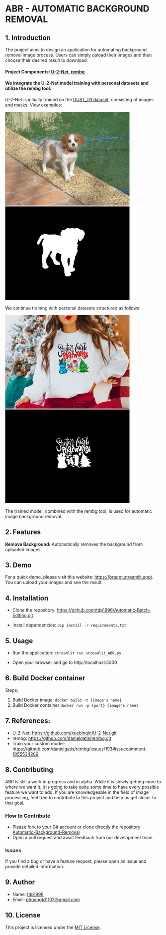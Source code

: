 # ABR - AUTOMATIC BACKGROUND REMOVAL


## 1. Introduction 
The project aims to design an application for automating background removal image process. Users can simply upload their images and then choose their desired result to download.

#### Project Components: [U-2-Net](https://github.com/xuebinqin/U-2-Net.git), [rembg](https://github.com/danielgatis/rembg.git)
#### We integrate the U-2-Net model training with personal datasets and utilize the rembg tool.

U-2-Net is initially trained on the [DUST_TR dataset](http://saliencydetection.net/duts/), consisting of images and masks. View examples:

![Alt text](display_images/ILSVRC2012_test_00000022.jpg) ![Alt text](display_images/ILSVRC2012_test_00000022.png)
    
    
We continue training with personal datasets structured as follows: 

![Alt text](display_images/my_image1.jpg) ![Alt text](display_images/my_label1.png)

The trained model, combined with the rembg tool, is used for automatic image background removal.


## 2. Features

 **Remove Background:** Automatically removes the background from uploaded images.


## 3. Demo
For a quick demo, please visit this website: https://bradpt.streamlit.app/.
You can upload your images and see the result.

## 4. Installation

* Clone the repository: https://github.com/tdp1996/Automatic-Batch-Editing.git
  
* Install dependencies: `pip install -r requirements.txt`


## 5. Usage
 
* Run the application: `streamlit run streamlit_ABR.py`
  
* Open your browser and go to http://localhost:5000

## 6. Build Docker container
Steps:
1. Build Docker image: `docker build -t {image's name}`  
2. Build Docker container `docker run -p {port} {image's name}` 

## 7. References: 
* U-2-Net: https://github.com/xuebinqin/U-2-Net.git
* rembg: https://github.com/danielgatis/rembg.git
* Train your custom model: https://github.com/danielgatis/rembg/issues/193#issuecomment-1055534289

## 8. Contributing
ABR is still a work in progress and in alpha. While it is slowly getting more to where we want it, it is going to take quite some time to have every possible feature we want to add. If you are knowledgeable in the field of image processing, feel free to contribute to this project and help us get closer to that goal.
### How to Contribute
* Please fork to your Git account or clone directly the repository [Automatic-Background-Removal](https://github.com/tdp1996/Automatic-Background-Removal.git)
* Open a pull request and await feedback from our development team.
### Issues
If you find a bug or have a feature request, please open an issue and provide detailed information.


## 9. Author
* Name: [tdp1996](https://github.com/tdp1996/Automatic-Batch-Editing.git)
* Email: phuongtd1107@gmail.com



## 10. License
This project is licensed under the [MIT License](https://opensource.org/license/mit/).
  

